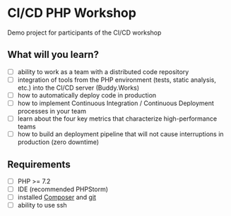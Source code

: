 # CI/CD PHP Workshop

Demo project for participants of the CI/CD workshop

## What will you learn?

 - [ ] ability to work as a team with a distributed code repository
 - [ ] integration of tools from the PHP environment (tests, static analysis, etc.) into the CI/CD server (Buddy.Works)
 - [ ] how to automatically deploy code in production
 - [ ] how to implement Continuous Integration / Continuous Deployment processes in your team
 - [ ] learn about the four key metrics that characterize high-performance teams
 - [ ] how to build an deployment pipeline that will not cause interruptions in production (zero downtime)

## Requirements

 - [ ] PHP >= 7.2
 - [ ] IDE (recommended PHPStorm)
 - [ ] installed [Composer](https://getcomposer.org/) and [git](https://git-scm.com/)
 - [ ] ability to use ssh 
